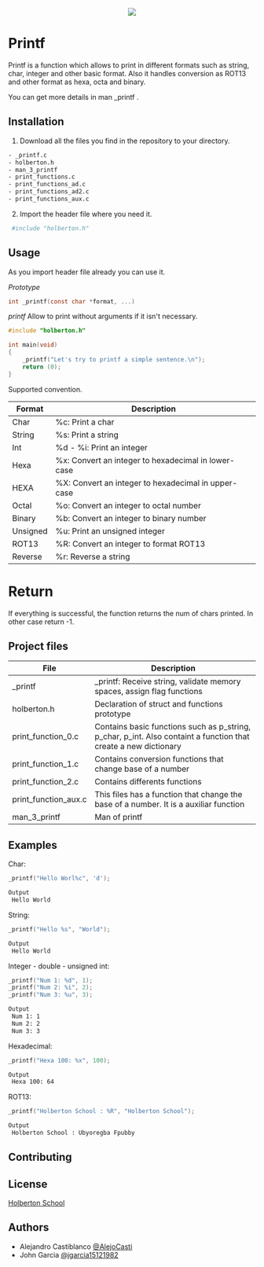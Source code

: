 <p align="center"><img src="https://www.holbertonschool.com/holberton-logo.png"></p>

# Printf

Printf is a function which allows to print in different formats such as string, char, integer and other basic format. Also it handles conversion as ROT13 and other format as hexa, octa and binary.

You can get more details in man _printf .

## Installation

1. Download all the files you find in the repository to your directory.

```bash
- _printf.c
- holberton.h
- man_3_printf
- print_functions.c
- print_functions_ad.c
- print_functions_ad2.c
- print_functions_aux.c
```

2. Import the header file where you need it.


```bash
 #include "holberton.h"
```

## Usage

As you import header file already you can use it.

_Prototype_
```c
int _printf(const char *format, ...)
```
_printf_ Allow to print without arguments if it isn't necessary.
```c
#include "holberton.h"

int main(void)
{
	_printf("Let's try to printf a simple sentence.\n");
	return (0);
}
```
Supported convention.

| Format | Description  |
| ------- | --- |
| Char | %c: Print a char|
| String | %s: Print a string |
| Int | %d - %i: Print an integer |
| Hexa | %x: Convert an integer to hexadecimal in lower-case |
| HEXA | %X: Convert an integer to hexadecimal in upper-case |
| Octal | %o: Convert an integer to octal number|
| Binary | %b: Convert an integer to binary number |
| Unsigned | %u: Print an unsigned integer |
| ROT13 | %R: Convert an integer to format ROT13 |
| Reverse | %r: Reverse a string |

# Return

If everything is successful, the function returns the num of chars printed. In other case return -1. 

## Project files

| File | Description  |
| ------- | --- |
| _printf | _printf: Receive string, validate memory spaces, assign flag functions|
| holberton.h | Declaration of struct and functions prototype|
| print_function_0.c | Contains basic functions such as p_string, p_char, p_int. Also containt a function that create a new dictionary |
| print_function_1.c | Contains conversion functions that change base of a number |
| print_function_2.c | Contains differents functions |
| print_function_aux.c | This files has a function that change the base of a number. It is a auxiliar function|
| man_3_printf | Man of printf |

## Examples

Char:
```c
_printf("Hello Worl%c", 'd');
```
```bash
Output
 Hello World
```

String:
```c
_printf("Hello %s", "World");
```
```bash
Output
 Hello World
```

Integer - double - unsigned int:
```c
_printf("Num 1: %d", 1);
_printf("Num 2: %i", 2);
_printf("Num 3: %u", 3);
```
```bash
Output
 Num 1: 1
 Num 2: 2
 Num 3: 3
```

Hexadecimal:
```c
_printf("Hexa 100: %x", 100);
```
```bash
Output
 Hexa 100: 64
```

ROT13:
```c
_printf("Holberton School : %R", "Holberton School");
```
```bash
Output
 Holberton School : Ubyoregba Fpubby
```
## Contributing




## License
[Holberton School](https://www.holbertonschool.com/)

## Authors
- Alejandro Castiblanco [@AlejoCasti](https://www.github.com/AlejoCasti)
- John Garcia  [@jgarcia15121982](https://www.github.com/jgarcia15121982)
